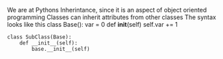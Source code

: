 We are at Pythons Inherintance, since it is an aspect of object oriented programming
Classes can inherit attributes from other classes
The syntax looks like this
	class Base():
		var = 0
		def __init__(self)
			self.var += 1
			
	class SubClass(Base):
		def __init__(self):
			base.__init__(self)
